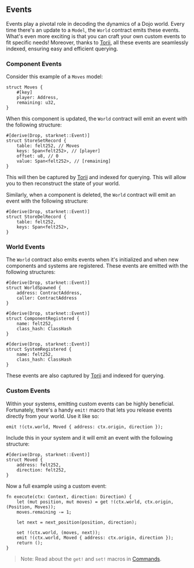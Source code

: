 ## Events

Events play a pivotal role in decoding the dynamics of a Dojo world. Every time there's an update to a `Model`, the `World` contract emits these events. What's even more exciting is that you can craft your own custom events to fit specific needs! Moreover, thanks to [Torii](../toolchain/torii/overview.md), all these events are seamlessly indexed, ensuring easy and efficient querying.


### Component Events

Consider this example of a `Moves` model:

```rust,ignore
struct Moves {
    #[key]
    player: Address,
    remaining: u32,
}
```

When this component is updated, the `World` contract will emit an event with the following structure:

```rust,ignore
#[derive(Drop, starknet::Event)]
struct StoreSetRecord {
    table: felt252, // Moves
    keys: Span<felt252>, // [player]
    offset: u8, // 0
    value: Span<felt252>, // [remaining]
}
```

This will then be captured by [Torii](../toolchain/torii/overview.md) and indexed for querying. This will allow you to then reconstruct the state of your world.

Similarly, when a component is deleted, the `World` contract will emit an event with the following structure:

```rust,ignore
#[derive(Drop, starknet::Event)]
struct StoreDelRecord {
    table: felt252,
    keys: Span<felt252>,
}
```

### World Events

The `World` contract also emits events when it's initialized and when new components and systems are registered. These events are emitted with the following structures:

```rust,ignore
#[derive(Drop, starknet::Event)]
struct WorldSpawned {
    address: ContractAddress,
    caller: ContractAddress
}
```

```rust,ignore
#[derive(Drop, starknet::Event)]
struct ComponentRegistered {
    name: felt252,
    class_hash: ClassHash
}
```

```rust,ignore
#[derive(Drop, starknet::Event)]
struct SystemRegistered {
    name: felt252,
    class_hash: ClassHash
}
```

These events are also captured by [Torii](../toolchain/torii/overview.md) and indexed for querying.


### Custom Events

Within your systems, emitting custom events can be highly beneficial. Fortunately, there's a handy `emit!` macro that lets you release events directly from your world. Use it like so:

```rust,ignore
emit !(ctx.world, Moved { address: ctx.origin, direction });
```

Include this in your system and it will emit an event with the following structure:

```rust,ignore
#[derive(Drop, starknet::Event)]
struct Moved {
    address: felt252,
    direction: felt252,
}
```

Now a full example using a custom event: 

```rust,ignore
fn execute(ctx: Context, direction: Direction) {
    let (mut position, mut moves) = get !(ctx.world, ctx.origin, (Position, Moves));
    moves.remaining -= 1;

    let next = next_position(position, direction);
    
    set !(ctx.world, (moves, next));
    emit !(ctx.world, Moved { address: ctx.origin, direction });
    return ();
}
```

> Note: Read about the `get!` and `set!` macros in [Commands](./commands.md).